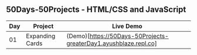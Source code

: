 ## 50Days-50Projects - HTML/CSS and JavaScript

Day |          Project         | Live Demo
--- | ------------------------ | ---------
01  |      Expanding Cards     | (Demo)[https://50Days-50Projects-greaterDay1.ayushblaze.repl.co]
